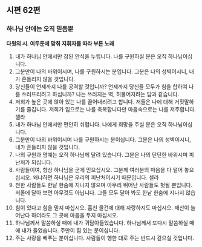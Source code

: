 ## 시편 62편

### 하나님 안에는 오직 믿음뿐
**다윗의 시. 여두둔에 맞춰 지휘자를 따라 부른 노래**
1. 내가 하나님 안에서만 참된 안식을 누립니다. 나를 구원하실 분은 오직 하나님이십니다.
2. 그분만이 나의 바위이시며, 나를 구원하시는 분입니다. 그분은 나의 성벽이시니, 내가 흔들리지 않을 것입니다.
3. 당신들이 언제까지 나를 공격할 것입니까? 언제까지 당신들 모두가 힘을 합하여 나를 쓰러뜨리려고 하십니까? 나는 쓰러지는 벽, 허물어지려는 담과 같습니다.
4. 저희가 높은 곳에 앉아 있는 나를 끌어내리려고 합니다. 저들은 나에 대해 거짓말하기를 즐깁니다. 저희가 입으로는 나를 축복합니다만 마음속으로는 나를 저주합니다. 셀라
5. 내가 하나님 안에서만 편안히 쉬렵니다. 나에게 희망을 주실 분은 오직 하나님이십니다.
6. 그분만이 나의 바위이시며 나를 구원하시는 분이십니다. 그분은 나의 성벽이시니, 내가 흔들리지 않을 것입니다.
7. 나의 구원과 명예는 오직 하나님께 달려 있습니다. 그분은 나의 단단한 바위시며 피난처가 되십니다.
8. 사람들이여, 항상 하나님을 굳게 믿으십시오. 그분께 여러분의 마음을 다 털어 놓으십시오. 왜냐하면 하나님은 우리의 피난처이시기 때문입니다. 셀라
9. 천한 사람들도 한낱 한숨에 지나지 않으며 아무리 뛰어난 사람들도 헛될 뿐입니다. 저울에 달아 보면 아무것도 아닙니다. 그들 모두 달아 봐도 한낱 한숨에 지나지 않습니다.
10. 힘이 있다고 힘을 믿지 마십시오. 훔친 물건에 대해 자랑하지도 마십시오. 재산이 늘어난다 하더라도 그 곳에 마음을 두지 마십시오.
11. 하나님께서 말씀하실 때에 내가 귀담아들었습니다. 하나님께서 또다시 말씀하실 때에 내가 들었습니다. 주만이 힘 있는 분이십니다.
12. 주는 사랑을 베푸는 분이십니다. 사람들이 행한 대로 주는 반드시 갚으실 것입니다.